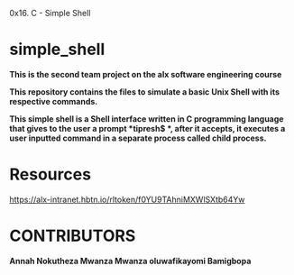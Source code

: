 0x16. C - Simple Shell
# simple_shell
<p> </p>
<strong>This is the second team project on the alx software engineering course</strong>

<p><strong>This repository contains the files to simulate a basic Unix Shell with its respective commands.

This simple shell is a Shell interface written in C programming language that gives to the user a prompt *tipresh$ *, after it accepts, it executes a user inputted command in a separate process called child process.</strong></p>
<p><h1>Resources</h1><p>

https://alx-intranet.hbtn.io/rltoken/f0YU9TAhniMXWlSXtb64Yw
<h1>CONTRIBUTORS</h1>
<strong>
         Annah Nokutheza Mwanza Mwanza 
         oluwafikayomi Bamigbopa </strong>
